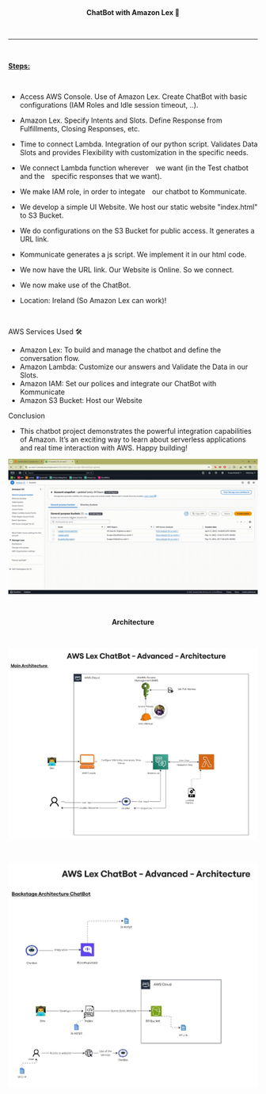 <br><p align="center"><b>ChatBot with Amazon Lex 🤖</b></p><br>
<hr>

<br><p><b><u>Steps: </u></b></p><br>

- Access AWS Console. Use of Amazon Lex. Create ChatBot with basic configurations (IAM Roles and Idle session timeout, ..).

- Amazon Lex. Specify Intents and Slots. Define Response from Fulfillments, Closing Responses, etc.

- Time to connect Lambda. Integration of our python script. Validates Data Slots and provides Flexibility with customization in the specific needs.

- We connect Lambda function wherever we want (in the Test chatbot and the specific responses that we want).

- We make IAM role, in order to integate our chatbot to Kommunicate.

- We develop a simple UI Website. We host our static website "index.html" to S3 Bucket.

- We do configurations on the S3 Bucket for public access. It generates a URL link.

- Kommunicate generates a js script. We implement it in our html code.

- We now have the URL link. Our Website is Online. So we connect.

- We now make use of the ChatBot.

- Location: Ireland (So Amazon Lex can work)!

<br>

AWS Services Used 🛠
- Amazon Lex: To build and manage the chatbot and define the conversation flow.
- Amazon Lambda: Customize our answers and Validate the Data in our Slots.
- Amazon IAM: Set our polices and integrate our ChatBot with Kommunicate
- Amazon S3 Bucket: Host our Website


Conclusion
- This chatbot project demonstrates the powerful integration capabilities of Amazon. It’s an exciting way to learn about serverless applications and real time interaction with AWS. Happy building!


![Lex Demo](SimulationVideos/ChatBot%20-%20S3%20-%20WebPage.gif)

<br><p align="center"><b>Architecture</b></p><br>

![Image Description](Architecture/Main.jpeg)

<br>

![Image Description](Architecture/backStage.jpeg)


